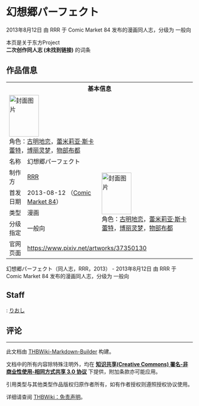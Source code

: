 # 幻想郷パーフェクト

<!-- source html: G:\repos\THBWiki-Markdown-Builder\THBWikiMarkdown\Temp\main\b\b2\ns0%3A%E5%B9%BB%E6%83%B3%E9%83%B7%E3%83%91%E3%83%BC%E3%83%95%E3%82%A7%E3%82%AF%E3%83%88.html -->

2013年8月12日 由 RRR 于 Comic Market 84 发布的漫画同人志，分级为 一般向

本页是关于东方Project  
 **二次创作同人志 (未找到链接)** 的词条
## 作品信息

<table><tbody><tr><th colspan="3">基本信息</th></tr><tr><td class="cover-artwork-mobile" colspan="2"><a href="./文件-幻想郷パーフェクト封面.jpg.md" class="image" title="封面图片"><img alt="封面图片" src="https://upload.thwiki.cc/thumb/0/03/%E5%B9%BB%E6%83%B3%E9%83%B7%E3%83%91%E3%83%BC%E3%83%95%E3%82%A7%E3%82%AF%E3%83%88%E5%B0%81%E9%9D%A2.jpg/80px-%E5%B9%BB%E6%83%B3%E9%83%B7%E3%83%91%E3%83%BC%E3%83%95%E3%82%A7%E3%82%AF%E3%83%88%E5%B0%81%E9%9D%A2.jpg" decoding="async" loading="lazy" width="80" height="112" srcset="https://upload.thwiki.cc/thumb/0/03/%E5%B9%BB%E6%83%B3%E9%83%B7%E3%83%91%E3%83%BC%E3%83%95%E3%82%A7%E3%82%AF%E3%83%88%E5%B0%81%E9%9D%A2.jpg/120px-%E5%B9%BB%E6%83%B3%E9%83%B7%E3%83%91%E3%83%BC%E3%83%95%E3%82%A7%E3%82%AF%E3%83%88%E5%B0%81%E9%9D%A2.jpg 1.5x, https://upload.thwiki.cc/thumb/0/03/%E5%B9%BB%E6%83%B3%E9%83%B7%E3%83%91%E3%83%BC%E3%83%95%E3%82%A7%E3%82%AF%E3%83%88%E5%B0%81%E9%9D%A2.jpg/160px-%E5%B9%BB%E6%83%B3%E9%83%B7%E3%83%91%E3%83%BC%E3%83%95%E3%82%A7%E3%82%AF%E3%83%88%E5%B0%81%E9%9D%A2.jpg 2x" data-file-width="643" data-file-height="900"></a><div class="cover-char">角色：<a href="./古明地恋.md" title="古明地恋">古明地恋</a>，<a href="./蕾米莉亚·斯卡蕾特.md" title="蕾米莉亚·斯卡蕾特">蕾米莉亚·斯卡蕾特</a>，<a href="./博丽灵梦.md" title="博丽灵梦">博丽灵梦</a>，<a href="./物部布都.md" title="物部布都">物部布都</a></div></td>
</tr><tr><td class="label">名称</td><td colspan="2"> 幻想郷パーフェクト </td></tr><tr><td class="label">制作方</td><td><a href="./RRR.md" title="RRR">RRR</a></td><td class="cover-artwork" rowspan="4" style="min-width:112px;"><a href="./文件-幻想郷パーフェクト封面.jpg.md" class="image" title="封面图片"><img alt="封面图片" src="https://upload.thwiki.cc/thumb/0/03/%E5%B9%BB%E6%83%B3%E9%83%B7%E3%83%91%E3%83%BC%E3%83%95%E3%82%A7%E3%82%AF%E3%83%88%E5%B0%81%E9%9D%A2.jpg/80px-%E5%B9%BB%E6%83%B3%E9%83%B7%E3%83%91%E3%83%BC%E3%83%95%E3%82%A7%E3%82%AF%E3%83%88%E5%B0%81%E9%9D%A2.jpg" decoding="async" loading="lazy" width="80" height="112" srcset="https://upload.thwiki.cc/thumb/0/03/%E5%B9%BB%E6%83%B3%E9%83%B7%E3%83%91%E3%83%BC%E3%83%95%E3%82%A7%E3%82%AF%E3%83%88%E5%B0%81%E9%9D%A2.jpg/120px-%E5%B9%BB%E6%83%B3%E9%83%B7%E3%83%91%E3%83%BC%E3%83%95%E3%82%A7%E3%82%AF%E3%83%88%E5%B0%81%E9%9D%A2.jpg 1.5x, https://upload.thwiki.cc/thumb/0/03/%E5%B9%BB%E6%83%B3%E9%83%B7%E3%83%91%E3%83%BC%E3%83%95%E3%82%A7%E3%82%AF%E3%83%88%E5%B0%81%E9%9D%A2.jpg/160px-%E5%B9%BB%E6%83%B3%E9%83%B7%E3%83%91%E3%83%BC%E3%83%95%E3%82%A7%E3%82%AF%E3%83%88%E5%B0%81%E9%9D%A2.jpg 2x" data-file-width="643" data-file-height="900"></a><div class="cover-char">角色：<a href="./古明地恋.md" title="古明地恋">古明地恋</a>，<a href="./蕾米莉亚·斯卡蕾特.md" title="蕾米莉亚·斯卡蕾特">蕾米莉亚·斯卡蕾特</a>，<a href="./博丽灵梦.md" title="博丽灵梦">博丽灵梦</a>，<a href="./物部布都.md" title="物部布都">物部布都</a></div></td>
</tr><tr><td class="label">首发日期</td><td>2013-08-12&#160;（<a href="/展会作品列表?e=Comic+Market%2384">Comic Market 84</a>）</td></tr><tr><td class="label">类型</td><td>漫画</td></tr><tr><td class="label">分级指定</td><td>一般向</td></tr>
<tr><td class="label">官网页面</td><td colspan="2"><a rel="nofollow" class="external free" href="https://www.pixiv.net/artworks/37350130">https://www.pixiv.net/artworks/37350130</a></td></tr></tbody></table>

幻想郷パーフェクト（同人志，RRR，2013） - 2013年8月12日 由 RRR 于 Comic Market 84 发布的漫画同人志，分级为 一般向
## Staff
: [りおし](./りおし.md)

## 评论




---

此文档由 [THBWiki-Markdown-Builder](https://github.com/Delsin-Yu/THBWiki-Markdown-Builder) 构建。

文档中的所有内容除特殊注明外，均在 [**知识共享(Creative Commons) 署名-非商业性使用-相同方式共享 3.0 协议**](https://creativecommons.org/licenses/by-sa/3.0/deed.zh-hans) 下提供，附加条款亦可能应用。

引用类型与其他类型作品版权归原作者所有，如有作者授权则遵照授权协议使用。

详细请查阅 [THBWiki：免责声明](https://thbwiki.cc/THBWiki:%E5%85%8D%E8%B4%A3%E5%A3%B0%E6%98%8E)。

